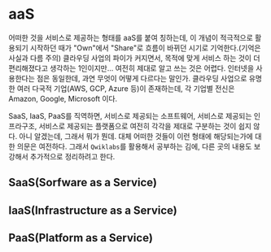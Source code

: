 # aaS

어떠한 것을 서비스로 제공하는 형태를 aaS를 붙여 칭하는데, 이 개념이 적극적으로 활용되기 시작하던 때가 "Own"에서 "Share"로 흐름이 바뀌던 시기로 기억한다.(기억은 사실과 다름 주의) 클라우딩 사업의 파이가 커지면서, 목적에 맞게 서비스 하는 것이 더 편리해졌다고 생각하는 1인이지만... 여전히 제대로 알고 쓰는 것은 어렵다. 인터넷을 사용한다는 점은 동일한데, 과연 무엇이 어떻게 다르다는 말인가. 클라우딩 사업으로 유명한 여러 다국적 기업(AWS, GCP, Azure 등)이 존재하는데, 각 기업별 전신은 Amazon, Google, Microsoft 이다.

SaaS, IaaS, PaaS를 직역하면, 서비스로 제공되는 소프트웨어, 서비스로 제공되는 인프라구조, 서비스로 제공되는 플랫폼으로 여전히 각각을 제대로 구분하는 것이 쉽지 않다. 아니 알겠는데, 그래서 뭐가 뭔데. 대체 어떠한 것들이 이런 형태에 해당되는가에 대한 의문은 여전하다. 그래서 `Qwiklabs`를 활용해서 공부하는 김에, 다른 곳의 내용도 보강해서 추가적으로 정리하려고 한다.

## SaaS(Sorfware as a Service)


## IaaS(Infrastructure as a Service)


## PaaS(Platform as a Service)

